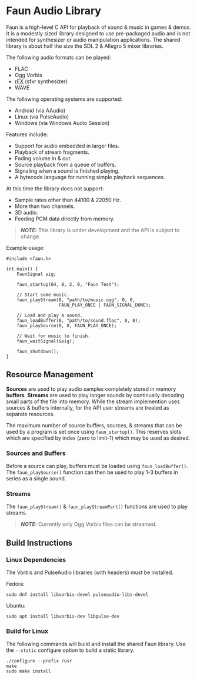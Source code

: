 Faun Audio Library
==================

Faun is a high-level C API for playback of sound & music in games & demos.
It is a modestly sized library designed to use pre-packaged audio and is not
intended for synthesizer or audio manipulation applications.  The shared
library is about half the size the SDL 2 & Allegro 5 mixer libraries.

The following audio formats can be played:
  - FLAC
  - Ogg Vorbis
  - [rFX][] (sfxr synthesizer)
  - WAVE

The following operating systems are supported:
  - Android (via AAudio)
  - Linux (via PulseAudio)
  - Windows (via Windows Audio Session)

Features include:
  - Support for audio embedded in larger files.
  - Playback of stream fragments.
  - Fading volume in & out.
  - Source playback from a queue of buffers.
  - Signaling when a sound is finished playing.
  - A bytecode language for running simple playback sequences.

At this time the library does not support:
  - Sample rates other than 44100 & 22050 Hz.
  - More than two channels.
  - 3D audio.
  - Feeding PCM data directly from memory.

> _**NOTE:**_ This library is under development and the API is subject to
> change.

Example usage:

    #include <faun.h>

    int main() {
        FaunSignal sig;

        faun_startup(64, 8, 2, 0, "Faun Test");

        // Start some music.
        faun_playStream(8, "path/to/music.ogg", 0, 0,
                        FAUN_PLAY_ONCE | FAUN_SIGNAL_DONE);

        // Load and play a sound.
        faun_loadBuffer(0, "path/to/sound.flac", 0, 0);
        faun_playSource(0, 0, FAUN_PLAY_ONCE);

        // Wait for music to finish.
        faun_waitSignal(&sig);

        faun_shutdown();
    }

Resource Management
-------------------

**Sources** are used to play audio samples completely stored in memory
**buffers**.  **Streams** are used to play longer sounds by continually
decoding small parts of the file into memory.  While the stream implemention
uses sources & buffers internally, for the API user streams are treated as
separate resources.

The maximum number of source buffers, sources, & streams that can be used by
a program is set once using `faun_startup()`.  This reserves slots which are
specified by index (zero to limit-1) which may be used as desired.

### Sources and Buffers

Before a source can play, buffers must be loaded using `faun_loadBuffer()`.
The `faun_playSource()` function can then be used to play 1-3 buffers in series
as a single sound.

### Streams

The `faun_playStream()` & `faun_playStreamPart()` functions are used to play
streams.

> _**NOTE:**_ Currently only Ogg Vorbis files can be streamed.


Build Instructions
------------------

### Linux Dependencies

The Vorbis and PulseAudio libraries (with headers) must be installed.

Fedora:

    sudo dnf install libvorbis-devel pulseaudio-libs-devel

Ubuntu:

    sudo apt install libvorbis-dev libpulse-dev

### Build for Linux

The following commands will build and install the shared Faun library.
Use the `--static` configure option to build a static library.

    ./configure --prefix /usr
    make
    sudo make install


[rFX]: https://raylibtech.itch.io/rfxgen
